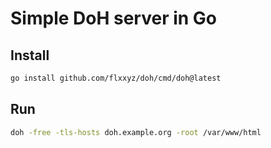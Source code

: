 # Simple DoH server in Go

## Install

```bash
go install github.com/flxxyz/doh/cmd/doh@latest
```

## Run

```bash
doh -free -tls-hosts doh.example.org -root /var/www/html
```
